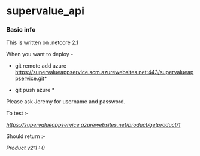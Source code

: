 # supervalue_api


### Basic info 

This is written on .netcore 2.1

When you want to deploy -

* git remote add azure https://supervalueappservice.scm.azurewebsites.net:443/supervalueappservice.git*

* git push azure *

Please ask Jeremy for username and password.


To test :- 

*https://supervalueappservice.azurewebsites.net/product/getproduct/1*

Should return :-

*Product v2:1 : 0*




